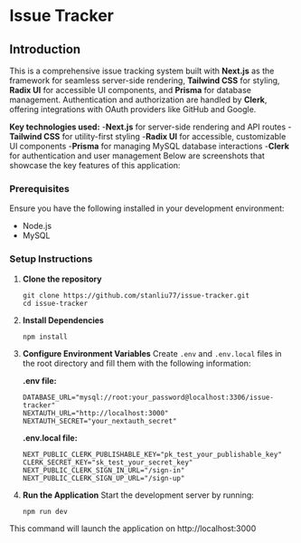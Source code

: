 # Issue Tracker

## Introduction
This is a comprehensive issue tracking system built with **Next.js** as the framework for seamless server-side rendering, **Tailwind CSS** for styling, **Radix UI** for accessible UI components, 
and **Prisma** for database management. Authentication and authorization are handled by **Clerk**, offering integrations with OAuth providers like GitHub and Google.

**Key technologies used:**
-**Next.js** for server-side rendering and API routes
-**Tailwind CSS** for utility-first styling
-**Radix UI** for accessible, customizable UI components
-**Prisma** for managing MySQL database interactions
-**Clerk** for authentication and user management
Below are screenshots that showcase the key features of this application:


### Prerequisites
Ensure you have the following installed in your development environment:
- Node.js
- MySQL

### Setup Instructions
1. **Clone the repository**
   ```
   git clone https://github.com/stanliu77/issue-tracker.git
   cd issue-tracker
   ```

2. **Install Dependencies**
   ```
   npm install
   ```

3. **Configure Environment Variables**
Create `.env` and `.env.local` files in the root directory and fill them with the following information:

   **.env file:**
   ```
   DATABASE_URL="mysql://root:your_password@localhost:3306/issue-tracker"
   NEXTAUTH_URL="http://localhost:3000"
   NEXTAUTH_SECRET="your_nextauth_secret"
   ```

   **.env.local file:**
   ```
   NEXT_PUBLIC_CLERK_PUBLISHABLE_KEY="pk_test_your_publishable_key"
   CLERK_SECRET_KEY="sk_test_your_secret_key"
   NEXT_PUBLIC_CLERK_SIGN_IN_URL="/sign-in"
   NEXT_PUBLIC_CLERK_SIGN_UP_URL="/sign-up"
   ```

4. **Run the Application**
   Start the development server by running:
   ```
   npm run dev
   ```

This command will launch the application on http://localhost:3000
